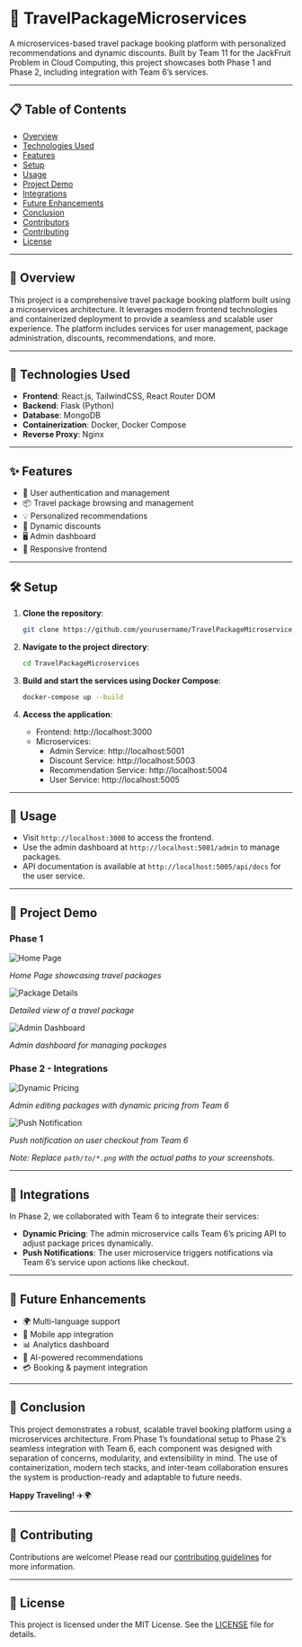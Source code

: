 # 🚀 TravelPackageMicroservices

A microservices-based travel package booking platform with personalized recommendations and dynamic discounts. Built by Team 11 for the JackFruit Problem in Cloud Computing, this project showcases both Phase 1 and Phase 2, including integration with Team 6’s services.

---

## 📋 Table of Contents

- [Overview](#overview)
- [Technologies Used](#technologies-used)
- [Features](#features)
- [Setup](#setup)
- [Usage](#usage)
- [Project Demo](#project-demo)
- [Integrations](#integrations)
- [Future Enhancements](#future-enhancements)
- [Conclusion](#conclusion)
- [Contributors](#contributors)
- [Contributing](#contributing)
- [License](#license)

---

## 🌟 Overview

This project is a comprehensive travel package booking platform built using a microservices architecture. It leverages modern frontend technologies and containerized deployment to provide a seamless and scalable user experience. The platform includes services for user management, package administration, discounts, recommendations, and more.

---

## 🧰 Technologies Used

- **Frontend**: React.js, TailwindCSS, React Router DOM
- **Backend**: Flask (Python)
- **Database**: MongoDB
- **Containerization**: Docker, Docker Compose
- **Reverse Proxy**: Nginx

---

## ✨ Features

- 🔐 User authentication and management
- 📦 Travel package browsing and management
- 💡 Personalized recommendations
- 💸 Dynamic discounts
- 🖥️ Admin dashboard
- 📱 Responsive frontend

---

## 🛠️ Setup

1. **Clone the repository**:
   ```bash
   git clone https://github.com/yourusername/TravelPackageMicroservices.git
   ```

2. **Navigate to the project directory**:
   ```bash
   cd TravelPackageMicroservices
   ```

3. **Build and start the services using Docker Compose**:
   ```bash
   docker-compose up --build
   ```

4. **Access the application**:
   - Frontend: http://localhost:3000
   - Microservices:
     - Admin Service: http://localhost:5001
     - Discount Service: http://localhost:5003
     - Recommendation Service: http://localhost:5004
     - User Service: http://localhost:5005

---

## 📖 Usage

- Visit `http://localhost:3000` to access the frontend.
- Use the admin dashboard at `http://localhost:5001/admin` to manage packages.
- API documentation is available at `http://localhost:5005/api/docs` for the user service.

---

## 🎥 Project Demo

### Phase 1

![Home Page](https://github.com/user-attachments/assets/02936cc3-85be-47b4-9d16-58d6f70a6bcc)

*Home Page showcasing travel packages*

![Package Details](https://github.com/user-attachments/assets/0b8948a3-62f1-4a38-be29-253e8d6b3642)

*Detailed view of a travel package*

![Admin Dashboard](https://github.com/user-attachments/assets/ae6d54ad-de8e-4c0c-9544-ed7d0a7932e0)

*Admin dashboard for managing packages*

### Phase 2 - Integrations

![Dynamic Pricing](https://github.com/user-attachments/assets/ae6d54ad-de8e-4c0c-9544-ed7d0a7932e0)

*Admin editing packages with dynamic pricing from Team 6*

![Push Notification](https://github.com/user-attachments/assets/5df869ef-f155-41ae-b528-83e6ce634cdb)

*Push notification on user checkout from Team 6*

*Note: Replace `path/to/*.png` with the actual paths to your screenshots.*

---

## 🔗 Integrations

In Phase 2, we collaborated with Team 6 to integrate their services:

- **Dynamic Pricing**: The admin microservice calls Team 6’s pricing API to adjust package prices dynamically.
- **Push Notifications**: The user microservice triggers notifications via Team 6’s service upon actions like checkout.

---

## 🔮 Future Enhancements

- 🌍 Multi-language support
- 📱 Mobile app integration
- 📊 Analytics dashboard
- 🤖 AI-powered recommendations
- 💳 Booking & payment integration

---

## 📝 Conclusion

This project demonstrates a robust, scalable travel booking platform using a microservices architecture. From Phase 1’s foundational setup to Phase 2’s seamless integration with Team 6, each component was designed with separation of concerns, modularity, and extensibility in mind. The use of containerization, modern tech stacks, and inter-team collaboration ensures the system is production-ready and adaptable to future needs.

**Happy Traveling!** ✈️🌍

---

## 🤝 Contributing

Contributions are welcome! Please read our [contributing guidelines](CONTRIBUTING.md) for more information.

---

## 📄 License

This project is licensed under the MIT License. See the [LICENSE](LICENSE) file for details.
